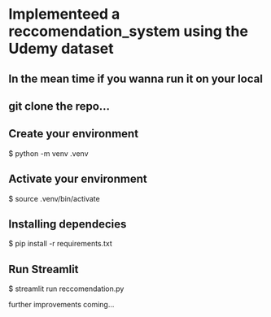 # Implementeed a reccomendation_system using the Udemy dataset

## In the mean time if you wanna run it on your local 

## git clone the repo...

## Create your environment

$ python -m venv .venv

## Activate your environment

$ source .venv/bin/activate

## Installing dependecies

$ pip install -r requirements.txt

## Run Streamlit 

$ streamlit run reccomendation.py

further improvements coming...


